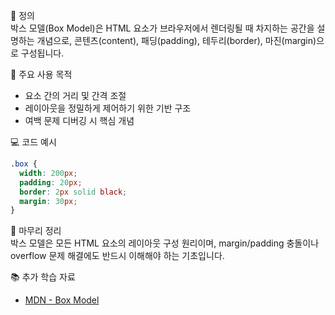 📘 정의  
박스 모델(Box Model)은 HTML 요소가 브라우저에서 렌더링될 때 차지하는 공간을 설명하는 개념으로, 콘텐츠(content), 패딩(padding), 테두리(border), 마진(margin)으로 구성됩니다.

🎯 주요 사용 목적  
- 요소 간의 거리 및 간격 조절  
- 레이아웃을 정밀하게 제어하기 위한 기반 구조  
- 여백 문제 디버깅 시 핵심 개념

💻 코드 예시  
```css
.box {
  width: 200px;
  padding: 20px;
  border: 2px solid black;
  margin: 30px;
}
```

🧩 마무리 정리  
박스 모델은 모든 HTML 요소의 레이아웃 구성 원리이며, margin/padding 충돌이나 overflow 문제 해결에도 반드시 이해해야 하는 기초입니다.

📚 추가 학습 자료  
- [MDN - Box Model](https://developer.mozilla.org/ko/docs/Web/CSS/CSS_box_model)

